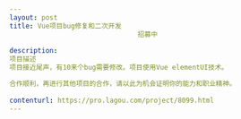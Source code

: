 ```yaml
---                
layout: post       
title: Vue项目bug修复和二次开发
                                招募中
           
description: 
项目描述
项目接近尾声，有10来个bug需要修改。项目使用Vue elementUI技术。

合作顺利，再进行其他项目的合作，请以此为机会证明你的能力和职业精神。
     
contenturl: https://pro.lagou.com/project/8099.html      
---                 
```

